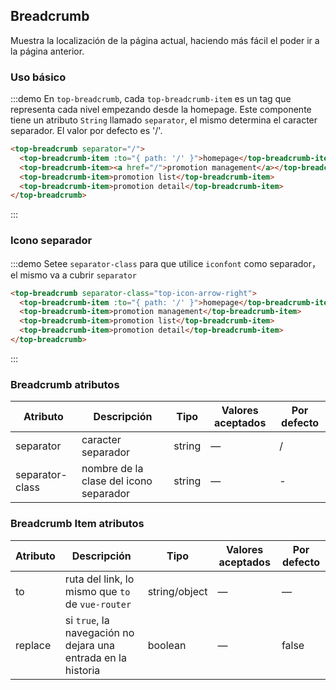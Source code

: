 ## Breadcrumb

Muestra la localización de la página actual, haciendo más fácil el poder ir a la página anterior.

### Uso básico


:::demo En `top-breadcrumb`, cada `top-breadcrumb-item` es un tag que representa cada nivel empezando desde la homepage. Este componente tiene un atributo `String` llamado `separator`, el mismo determina el caracter separador. El valor por defecto es '/'.

```html
<top-breadcrumb separator="/">
  <top-breadcrumb-item :to="{ path: '/' }">homepage</top-breadcrumb-item>
  <top-breadcrumb-item><a href="/">promotion management</a></top-breadcrumb-item>
  <top-breadcrumb-item>promotion list</top-breadcrumb-item>
  <top-breadcrumb-item>promotion detail</top-breadcrumb-item>
</top-breadcrumb>
```
:::

### Icono separador

:::demo Setee `separator-class` para que utilice `iconfont` como separador，el mismo va a cubrir `separator`

```html
<top-breadcrumb separator-class="top-icon-arrow-right">
  <top-breadcrumb-item :to="{ path: '/' }">homepage</top-breadcrumb-item>
  <top-breadcrumb-item>promotion management</top-breadcrumb-item>
  <top-breadcrumb-item>promotion list</top-breadcrumb-item>
  <top-breadcrumb-item>promotion detail</top-breadcrumb-item>
</top-breadcrumb>
```
:::

### Breadcrumb atributos
| Atributo        | Descripción                            | Tipo   | Valores aceptados | Por defecto |
| --------------- | -------------------------------------- | ------ | ----------------- | ----------- |
| separator       | caracter separador                     | string | —                 | /           |
| separator-class | nombre de la clase del icono separador | string | —                 | -           |

### Breadcrumb Item atributos
| Atributo | Descripción                              | Tipo          | Valores aceptados | Por defecto |
| -------- | ---------------------------------------- | ------------- | ----------------- | ----------- |
| to       | ruta del link, lo mismo que `to` de `vue-router` | string/object | —                 | —           |
| replace  | si `true`,  la navegación no dejara una entrada en la historia | boolean       | —                 | false       |





